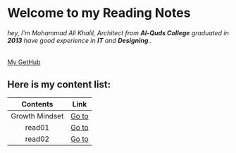 # Welcome to my Reading Notes 
###### hey, I'm Mohammad Ali Khalil, *Architect* from **Al-Quds College** graduated in **2013** have good experience in **IT** and **Designing**..
[My GetHub](https://github.com/moegts)

## Here is my content list:

| Contents         | Link                     |
| :--------------: | :----------------------: |
| Growth Mindset   | [Go to](Growthmindset)   |
| read01           | [Go to](read01)          |
| read02           | [Go to](read02)          |